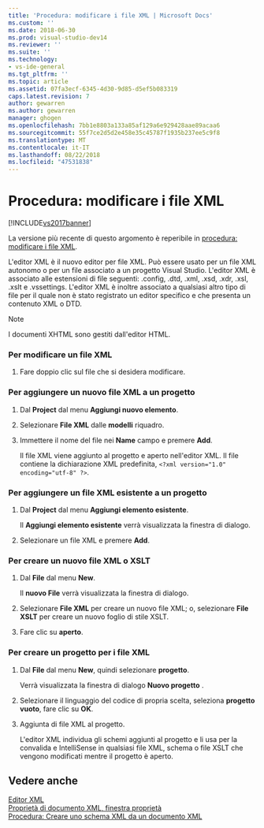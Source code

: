 ```yaml
---
title: 'Procedura: modificare i file XML | Microsoft Docs'
ms.custom: ''
ms.date: 2018-06-30
ms.prod: visual-studio-dev14
ms.reviewer: ''
ms.suite: ''
ms.technology:
- vs-ide-general
ms.tgt_pltfrm: ''
ms.topic: article
ms.assetid: 07fa3ecf-6345-4d30-9d85-d5ef5b083319
caps.latest.revision: 7
author: gewarren
ms.author: gewarren
manager: ghogen
ms.openlocfilehash: 7bb1e8803a133a85af129a6e929428aae89acaa6
ms.sourcegitcommit: 55f7ce2d5d2e458e35c45787f1935b237ee5c9f8
ms.translationtype: MT
ms.contentlocale: it-IT
ms.lasthandoff: 08/22/2018
ms.locfileid: "47531838"
---
```

# <a name="how-to-edit-xml-files"></a>Procedura: modificare i file XML
[!INCLUDE[vs2017banner](../includes/vs2017banner.md)]

La versione più recente di questo argomento è reperibile in [procedura: modificare i file XML](https://docs.microsoft.com/visualstudio/xml-tools/how-to-edit-xml-files).  
  
  
L'editor XML è il nuovo editor per file XML. Può essere usato per un file XML autonomo o per un file associato a un progetto Visual Studio. L'editor XML è associato alle estensioni di file seguenti: .config, .dtd, .xml, .xsd, .xdr, .xsl, .xslt e .vssettings. L'editor XML è inoltre associato a qualsiasi altro tipo di file per il quale non è stato registrato un editor specifico e che presenta un contenuto XML o DTD.  
  
> [!NOTE]
>  I documenti XHTML sono gestiti dall'editor HTML.  
  
### <a name="to-edit-an-xml-file"></a>Per modificare un file XML  
  
1.  Fare doppio clic sul file che si desidera modificare.  
  
### <a name="to-add-a-new-xml-file-to-a-project"></a>Per aggiungere un nuovo file XML a un progetto  
  
1.  Dal **Project** dal menu **Aggiungi nuovo elemento**.  
  
2.  Selezionare **File XML** dalle **modelli** riquadro.  
  
3.  Immettere il nome del file nei **Name** campo e premere **Add**.  
  
     Il file XML viene aggiunto al progetto e aperto nell'editor XML. Il file contiene la dichiarazione XML predefinita, `<?xml version="1.0" encoding="utf-8" ?>`.  
  
### <a name="to-add-an-existing-xml-file-to-a-project"></a>Per aggiungere un file XML esistente a un progetto  
  
1.  Dal **Project** dal menu **Aggiungi elemento esistente**.  
  
     Il **Aggiungi elemento esistente** verrà visualizzata la finestra di dialogo.  
  
2.  Selezionare un file XML e premere **Add**.  
  
### <a name="to-create-a-new-xml-or-xslt-file"></a>Per creare un nuovo file XML o XSLT  
  
1.  Dal **File** dal menu **New**.  
  
     Il **nuovo File** verrà visualizzata la finestra di dialogo.  
  
2.  Selezionare **File XML** per creare un nuovo file XML; o, selezionare **File XSLT** per creare un nuovo foglio di stile XSLT.  
  
3.  Fare clic su **aperto**.  
  
### <a name="to-create-a-project-for-xml-files"></a>Per creare un progetto per i file XML  
  
1.  Dal **File** dal menu **New**, quindi selezionare **progetto**.  
  
     Verrà visualizzata la finestra di dialogo **Nuovo progetto** .  
  
2.  Selezionare il linguaggio del codice di propria scelta, seleziona **progetto vuoto**, fare clic su **OK**.  
  
3.  Aggiunta di file XML al progetto.  
  
     L'editor XML individua gli schemi aggiunti al progetto e li usa per la convalida e IntelliSense in qualsiasi file XML, schema o file XSLT che vengono modificati mentre il progetto è aperto.  
  
## <a name="see-also"></a>Vedere anche  
 [Editor XML](../xml-tools/xml-editor.md)   
 [Proprietà di documento XML, finestra proprietà](../xml-tools/xml-document-properties-properties-window.md)   
 [Procedura: Creare uno schema XML da un documento XML](../xml-tools/how-to-create-an-xml-schema-from-an-xml-document.md)




